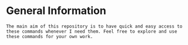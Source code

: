 # General Information
    The main aim of this repository is to have quick and easy access to these commands whenever I need them. Feel free to explore and use these commands for your own work.
